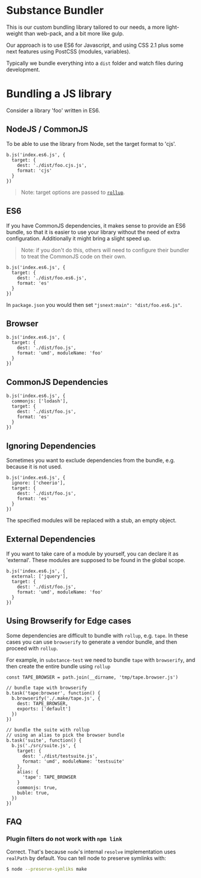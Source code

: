 # Substance Bundler

This is our custom bundling library tailored to our needs, a more light-weight than web-pack, and a bit more like gulp.

Our approach is to use ES6 for Javascript, and using CSS 2.1 plus some next features using PostCSS (modules, variables).

Typically we bundle everything into a `dist` folder and watch files during development.

# Bundling a JS library

Consider a library 'foo' written in ES6.

## NodeJS / CommonJS

To be able to use the library from Node, set the target format to 'cjs'.

```
b.js('index.es6.js', {
  target: {
    dest: './dist/foo.cjs.js',
    format: 'cjs'
  }
})
```

> Note: target options are passed to [`rollup`](https://github.com/rollup/rollup/wiki/Command-Line-Interface#targets).

## ES6

If you have CommonJS dependencies, it makes sense to provide an ES6 bundle, so that it is easier
to use your library without the need of extra configuration. Additionally it might bring a slight speed up.

> Note: if you don't do this, others will need to configure their bundler to treat the CommonJS code on their own.

```
b.js('index.es6.js', {
  target: {
    dest: './dist/foo.es6.js',
    format: 'es'
  }
})
```

In `package.json` you would then set `"jsnext:main": "dist/foo.es6.js"`.

## Browser

```
b.js('index.es6.js', {
  target: {
    dest: './dist/foo.js',
    format: 'umd', moduleName: 'foo'
  }
})
```

## CommonJS Dependencies

```
b.js('index.es6.js', {
  commonjs: ['lodash'],
  target: {
    dest: './dist/foo.js',
    format: 'es'
  }
})
```

## Ignoring Dependencies

Sometimes you want to exclude dependencies from the bundle, e.g. because it is not used.

```
b.js('index.es6.js', {
  ignore: ['cheerio'],
  target: {
    dest: './dist/foo.js',
    format: 'es'
  }
})
```

The specified modules will be replaced with a stub, an empty object.

## External Dependencies

If you want to take care of a module by yourself, you can declare it as 'external'.
These modules are supposed to be found in the global scope.

```
b.js('index.es6.js', {
  external: ['jquery'],
  target: {
    dest: './dist/foo.js',
    format: 'umd', moduleName: 'foo'
  }
})
```

## Using Browserify for Edge cases

Some dependencies are difficult to bundle with `rollup`, e.g. `tape`. In these cases you can use `browserify`
to generate a vendor bundle, and then proceed with `rollup`.

For example, in `substance-test` we need to bundle `tape` with `browserify`, and then create the
entire bundle using `rollup`
```
const TAPE_BROWSER = path.join(__dirname, 'tmp/tape.browser.js')

// bundle tape with browserify
b.task('tape:browser', function() {
  b.browserify('./.make/tape.js', {
    dest: TAPE_BROWSER,
    exports: ['default']
  })
})

// bundle the suite with rollup
// using an alias to pick the browser bundle
b.task('suite', function() {
  b.js('./src/suite.js', {
    target: {
      dest: './dist/testsuite.js',
      format: 'umd', moduleName: 'testsuite'
    },
    alias: {
      'tape': TAPE_BROWSER
    }
    commonjs: true,
    buble: true,
  })
})
```

## FAQ

### Plugin filters do not work with `npm link`

Correct. That's because `node`'s internal `resolve` implementation uses `realPath` by default. You can tell node to preserve symlinks with:

```bash
$ node --preserve-symliks make
```

